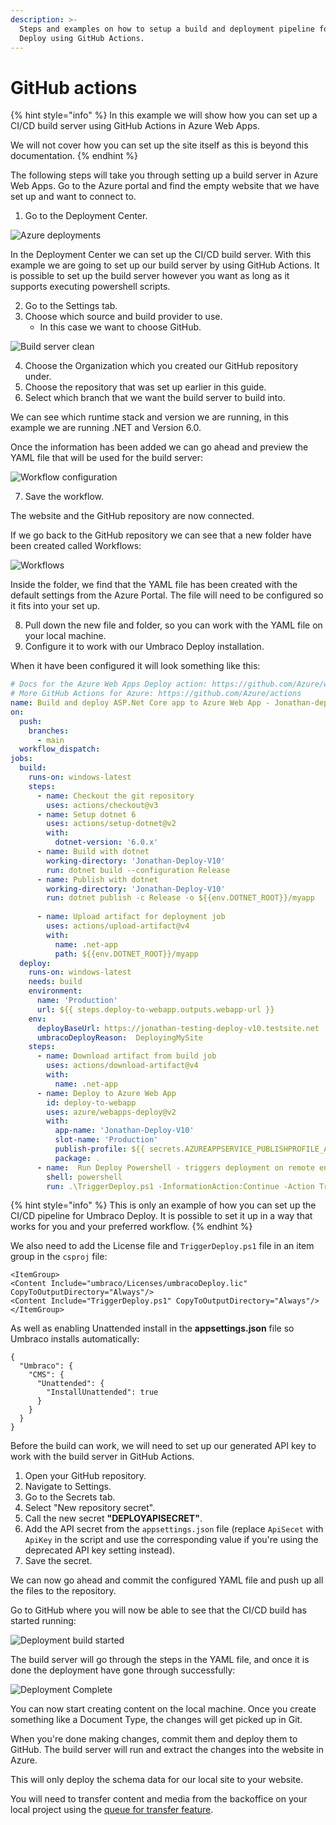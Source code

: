 ```yaml
---
description: >-
  Steps and examples on how to setup a build and deployment pipeline for Umbraco
  Deploy using GitHub Actions.
---
```


# GitHub actions

{% hint style="info" %}
In this example we will show how you can set up a CI/CD build server using GitHub Actions in Azure Web Apps.

We will not cover how you can set up the site itself as this is beyond this documentation.
{% endhint %}

The following steps will take you through setting up a build server in Azure Web Apps. Go to the Azure portal and find the empty website that we have set up and want to connect to.

1. Go to the Deployment Center.

![Azure deployments](<../../../../10/umbraco-deploy/getting-started/images/Deployment-center (1) (1).png>)

In the Deployment Center we can set up the CI/CD build server. With this example we are going to set up our build server by using GitHub Actions. It is possible to set up the build server however you want as long as it supports executing powershell scripts.

2. Go to the Settings tab.
3. Choose which source and build provider to use.
   * In this case we want to choose GitHub.

![Build server clean](./images/Build-server-v10.png)

4. Choose the Organization which you created our GitHub repository under.
5. Choose the repository that was set up earlier in this guide.
6. Select which branch that we want the build server to build into.

We can see which runtime stack and version we are running, in this example we are running .NET and Version 6.0.

Once the information has been added we can go ahead and preview the YAML file that will be used for the build server:

![Workflow configuration](./images/workflow-preview-v10.png)

7. Save the workflow.

The website and the GitHub repository are now connected.

If we go back to the GitHub repository we can see that a new folder have been created called Workflows:

![Workflows](<../../../../10/umbraco-deploy/getting-started/images/workflows (1).png>)

Inside the folder, we find that the YAML file has been created with the default settings from the Azure Portal. The file will need to be configured so it fits into your set up.

8. Pull down the new file and folder, so you can work with the YAML file on your local machine.
9. Configure it to work with our Umbraco Deploy installation.

When it have been configured it will look something like this:

```yaml
# Docs for the Azure Web Apps Deploy action: https://github.com/Azure/webapps-deploy
# More GitHub Actions for Azure: https://github.com/Azure/actions
name: Build and deploy ASP.Net Core app to Azure Web App - Jonathan-deploy-v10
on:
  push:
    branches:
      - main
  workflow_dispatch:
jobs:
  build:
    runs-on: windows-latest
    steps:
      - name: Checkout the git repository
        uses: actions/checkout@v3
      - name: Setup dotnet 6
        uses: actions/setup-dotnet@v2
        with:
          dotnet-version: '6.0.x'
      - name: Build with dotnet
        working-directory: 'Jonathan-Deploy-V10'
        run: dotnet build --configuration Release
      - name: Publish with dotnet
        working-directory: 'Jonathan-Deploy-V10'
        run: dotnet publish -c Release -o ${{env.DOTNET_ROOT}}/myapp
        
      - name: Upload artifact for deployment job
        uses: actions/upload-artifact@v4
        with:
          name: .net-app
          path: ${{env.DOTNET_ROOT}}/myapp
  deploy:
    runs-on: windows-latest
    needs: build
    environment:
      name: 'Production'
      url: ${{ steps.deploy-to-webapp.outputs.webapp-url }}
    env:
      deployBaseUrl: https://jonathan-testing-deploy-v10.testsite.net
      umbracoDeployReason:  DeployingMySite
    steps:
      - name: Download artifact from build job
        uses: actions/download-artifact@v4
        with:
          name: .net-app
      - name: Deploy to Azure Web App
        id: deploy-to-webapp
        uses: azure/webapps-deploy@v2
        with:
          app-name: 'Jonathan-Deploy-V10'
          slot-name: 'Production'
          publish-profile: ${{ secrets.AZUREAPPSERVICE_PUBLISHPROFILE_ABC78A5A9E9FG07F87E8R5G9H9J0J7J8 }}
          package: .
      - name:  Run Deploy Powershell - triggers deployment on remote env
        shell: powershell
        run: .\TriggerDeploy.ps1 -InformationAction:Continue -Action TriggerWithStatus -ApiSecret ${{ secrets.deployApiSecret }} -BaseUrl  ${{ env.deployBaseUrl }} -Reason  ${{ env.umbracoDeployReason }} -Verbose       
```

{% hint style="info" %}
This is only an example of how you can set up the CI/CD pipeline for Umbraco Deploy. It is possible to set it up in a way that works for you and your preferred workflow.
{% endhint %}

We also need to add the License file and `TriggerDeploy.ps1` file in an item group in the `csproj` file:

```
<ItemGroup>
<Content Include="umbraco/Licenses/umbracoDeploy.lic" CopyToOutputDirectory="Always"/>
<Content Include="TriggerDeploy.ps1" CopyToOutputDirectory="Always"/>
</ItemGroup>
```

As well as enabling Unattended install in the **appsettings.json** file so Umbraco installs automatically:

```
{
  "Umbraco": {
    "CMS": {
      "Unattended": {
        "InstallUnattended": true
      }
    }
  }
}
```

Before the build can work, we will need to set up our generated API key to work with the build server in GitHub Actions.

1. Open your GitHub repository.
2. Navigate to Settings.
3. Go to the Secrets tab.
4. Select "New repository secret".
5. Call the new secret **"DEPLOYAPISECRET"**.
6. Add the API secret from the `appsettings.json` file (replace `ApiSecet` with `ApiKey` in the script and use the corresponding value if you're using the deprecated API key setting instead).
7. Save the secret.

We can now go ahead and commit the configured YAML file and push up all the files to the repository.

Go to GitHub where you will now be able to see that the CI/CD build has started running:

![Deployment build started](<../../../../10/umbraco-deploy/getting-started/images/Deploying-meta-data (1).png>)

The build server will go through the steps in the YAML file, and once it is done the deployment have gone through successfully:

![Deployment Complete](<../../../../10/umbraco-deploy/getting-started/images/deployment-complete (1) (1).png>)

You can now start creating content on the local machine. Once you create something like a Document Type, the changes will get picked up in Git.

When you're done making changes, commit them and deploy them to GitHub. The build server will run and extract the changes into the website in Azure.

This will only deploy the schema data for our local site to your website.

You will need to transfer content and media from the backoffice on your local project using the [queue for transfer feature](../../deployment-workflow/content-transfer.md).
